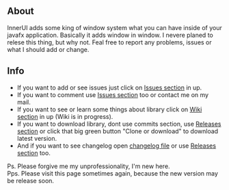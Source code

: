 ## About
InnerUI adds some king of window system what you can have inside of your javafx application.
Basically it adds window in window.
I nevere planed to relese this thing, but why not. 
Feal free to report any problems, issues or what I should add or change.

## Info
* If you want to add or see issues just click on [Issues section](https://github.com/PetoPetko/InnerUI/issues) in up.
* If you want to comment use [Issues section](https://github.com/PetoPetko/InnerUI/issues) too or contact me on my mail.
* If you want to see or learn some things about library click on [Wiki section](https://github.com/PetoPetko/InnerUI/wiki) in up (Wiki is in progress).
* If you want to download library, dont use commits section, use [Releases section](https://github.com/PetoPetko/InnerUI/releases) or click that big green button "Clone or download" to download latest version.
* And if you want to see changelog open [changelog file](Changelog.md) or use [Releases section](https://github.com/PetoPetko/InnerUI/releases) too.

Ps. Please forgive me my unprofessionality, I'm new here. <br>
Pps. Please visit this page sometimes again, because the new version may be release soon.
